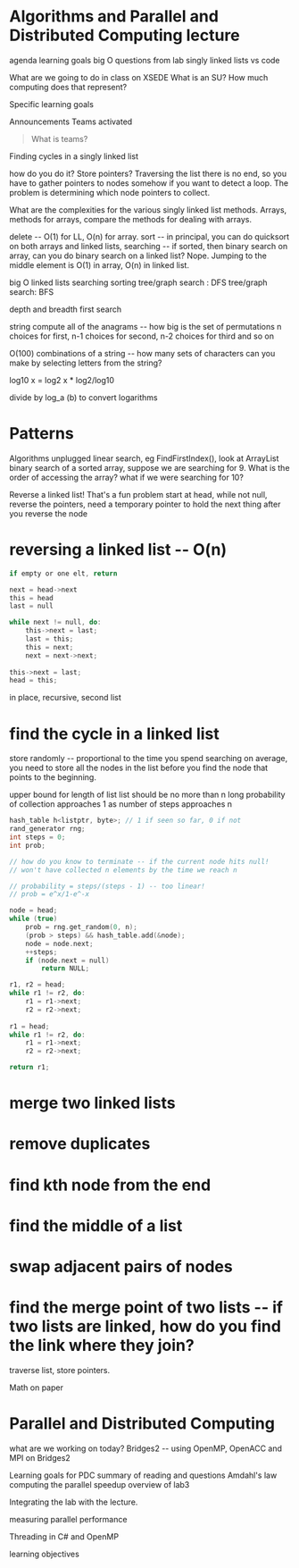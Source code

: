 # Algorithms and Parallel and Distributed Computing lecture

agenda
learning goals
big O
questions from lab
singly linked lists
vs code

What are we going to do in class on XSEDE
What is an SU? How much computing does that represent?


Specific learning goals

Announcements
Teams activated
> What is teams?

Finding cycles in a singly linked list

how do you do it? 
Store pointers?
Traversing the list there is no end, so you have to gather pointers to nodes somehow if you want to detect a loop.
The problem is determining which node pointers to collect.

What are the complexities for the various singly linked list methods.
Arrays, methods for arrays, compare the methods for dealing with arrays.

delete -- O(1) for LL, O(n) for array.
sort -- in principal, you can do quicksort on both arrays and linked lists,
searching -- if sorted, then binary search on array, can you do binary search on a linked list? Nope. Jumping to the middle element is O(1) in array,
O(n) in linked list.

big O
linked lists
searching
sorting
tree/graph search : DFS
tree/graph search: BFS

depth and breadth first search

string
compute all of the anagrams -- how big is the set of permutations
n choices for first, n-1 choices for second, n-2 choices for third and so on

O(100)
combinations of a string -- how many sets of characters can you make by selecting letters from the string?

log10 x = log2 x * log2/log10

divide by log_a (b) to convert logarithms

# Patterns

Algorithms unplugged
linear search, eg FindFirstIndex(), look at ArrayList
binary search of a sorted array, suppose we are searching for 9.
What is the order of accessing the array?
what if we were searching for 10?

Reverse a linked list! That's a fun problem
start at head, while not null, reverse the pointers,
need a temporary pointer to hold the next thing after you reverse the node

# reversing a linked list -- O(n)
```c
if empty or one elt, return

next = head->next
this = head
last = null

while next != null, do:
    this->next = last;
    last = this;
    this = next;
    next = next->next;
    
this->next = last;
head = this;
```    
    
in place, recursive, second list

# find the cycle in a linked list
store randomly -- proportional to the time you spend searching
on average, you need to store all the nodes in the list before you find the node that points to the beginning.

upper bound for length of list
list should be no more than n long
probability of collection approaches 1 as number of steps approaches n

```c
hash_table h<listptr, byte>; // 1 if seen so far, 0 if not
rand_generator rng;
int steps = 0;
int prob;

// how do you know to terminate -- if the current node hits null!
// won't have collected n elements by the time we reach n

// probability = steps/(steps - 1) -- too linear!
// prob = e^x/1-e^-x

node = head;
while (true)
    prob = rng.get_random(0, n);
    (prob > steps) && hash_table.add(&node);
    node = node.next;
    ++steps;
    if (node.next = null)
        return NULL;
```

```c
r1, r2 = head;
while r1 != r2, do:
    r1 = r1->next;
    r2 = r2->next;
    
r1 = head;
while r1 != r2, do:
    r1 = r1->next;
    r2 = r2->next;

return r1;
```


# merge two linked lists


# remove duplicates

# find kth node from the end

# find the middle of a list

# swap adjacent pairs of nodes

# find the merge point of two lists -- if two lists are linked, how do you find the link where they join?
traverse list, store pointers.


Math on paper

# Parallel and Distributed Computing

what are we working on today?
Bridges2 -- using OpenMP, OpenACC and MPI on Bridges2

Learning goals for PDC
summary of reading and questions
Amdahl's law
computing the parallel speedup
overview of lab3

Integrating the lab with the lecture.

measuring parallel performance

Threading in C# and OpenMP

learning objectives

